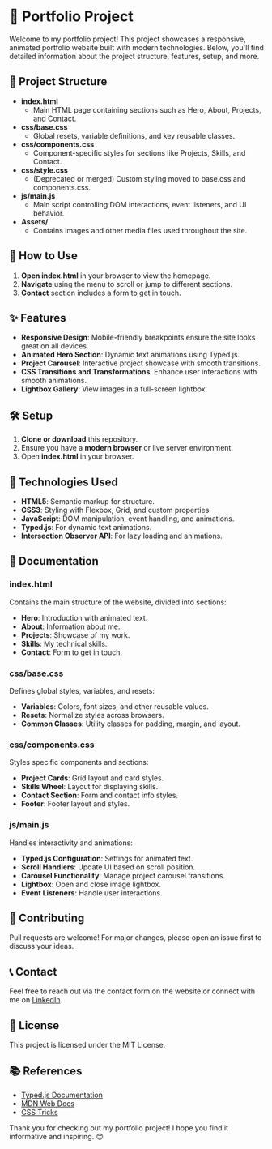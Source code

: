 # 🌟 Portfolio Project

Welcome to my portfolio project! This project showcases a responsive, animated portfolio website built with modern technologies. Below, you'll find detailed information about the project structure, features, setup, and more.

## 📁 Project Structure

- **index.html**
  - Main HTML page containing sections such as Hero, About, Projects, and Contact.
- **css/base.css**
  - Global resets, variable definitions, and key reusable classes.
- **css/components.css**
  - Component-specific styles for sections like Projects, Skills, and Contact.
- **css/style.css**
  - (Deprecated or merged) Custom styling moved to base.css and components.css.
- **js/main.js**
  - Main script controlling DOM interactions, event listeners, and UI behavior.
- **Assets/**
  - Contains images and other media files used throughout the site.

## 🚀 How to Use

1. **Open index.html** in your browser to view the homepage.
2. **Navigate** using the menu to scroll or jump to different sections.
3. **Contact** section includes a form to get in touch.

## ✨ Features

- **Responsive Design**: Mobile-friendly breakpoints ensure the site looks great on all devices.
- **Animated Hero Section**: Dynamic text animations using Typed.js.
- **Project Carousel**: Interactive project showcase with smooth transitions.
- **CSS Transitions and Transformations**: Enhance user interactions with smooth animations.
- **Lightbox Gallery**: View images in a full-screen lightbox.

## 🛠️ Setup

1. **Clone or download** this repository.
2. Ensure you have a **modern browser** or live server environment.
3. Open **index.html** in your browser.

## 🧩 Technologies Used

- **HTML5**: Semantic markup for structure.
- **CSS3**: Styling with Flexbox, Grid, and custom properties.
- **JavaScript**: DOM manipulation, event handling, and animations.
- **Typed.js**: For dynamic text animations.
- **Intersection Observer API**: For lazy loading and animations.

## 📜 Documentation

### index.html

Contains the main structure of the website, divided into sections:
- **Hero**: Introduction with animated text.
- **About**: Information about me.
- **Projects**: Showcase of my work.
- **Skills**: My technical skills.
- **Contact**: Form to get in touch.

### css/base.css

Defines global styles, variables, and resets:
- **Variables**: Colors, font sizes, and other reusable values.
- **Resets**: Normalize styles across browsers.
- **Common Classes**: Utility classes for padding, margin, and layout.

### css/components.css

Styles specific components and sections:
- **Project Cards**: Grid layout and card styles.
- **Skills Wheel**: Layout for displaying skills.
- **Contact Section**: Form and contact info styles.
- **Footer**: Footer layout and styles.

### js/main.js

Handles interactivity and animations:
- **Typed.js Configuration**: Settings for animated text.
- **Scroll Handlers**: Update UI based on scroll position.
- **Carousel Functionality**: Manage project carousel transitions.
- **Lightbox**: Open and close image lightbox.
- **Event Listeners**: Handle user interactions.

## 🤝 Contributing

Pull requests are welcome! For major changes, please open an issue first to discuss your ideas.

## 📞 Contact

Feel free to reach out via the contact form on the website or connect with me on [LinkedIn](https://www.linkedin.com).

## 📄 License

This project is licensed under the MIT License.


## 📚 References

- [Typed.js Documentation](https://github.com/mattboldt/typed.js/)
- [MDN Web Docs](https://developer.mozilla.org/)
- [CSS Tricks](https://css-tricks.com/)

Thank you for checking out my portfolio project! I hope you find it informative and inspiring. 😊
